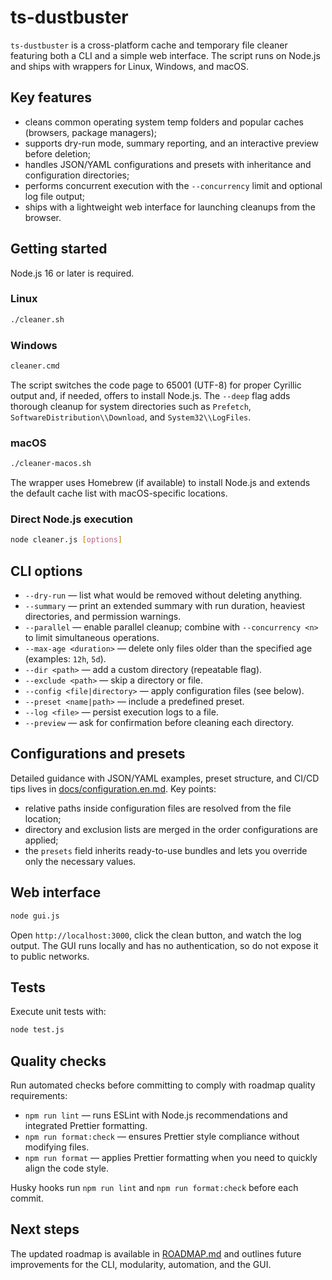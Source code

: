 # ts-dustbuster

`ts-dustbuster` is a cross-platform cache and temporary file cleaner featuring both a CLI and a simple web interface. The script runs on Node.js and ships with wrappers for Linux, Windows, and macOS.

## Key features

- cleans common operating system temp folders and popular caches (browsers, package managers);
- supports dry-run mode, summary reporting, and an interactive preview before deletion;
- handles JSON/YAML configurations and presets with inheritance and configuration directories;
- performs concurrent execution with the `--concurrency` limit and optional log file output;
- ships with a lightweight web interface for launching cleanups from the browser.

## Getting started

Node.js 16 or later is required.

### Linux

```bash
./cleaner.sh
```

### Windows

```cmd
cleaner.cmd
```

The script switches the code page to 65001 (UTF-8) for proper Cyrillic output and, if needed, offers to install Node.js. The `--deep` flag adds thorough cleanup for system directories such as `Prefetch`, `SoftwareDistribution\\Download`, and `System32\\LogFiles`.

### macOS

```bash
./cleaner-macos.sh
```

The wrapper uses Homebrew (if available) to install Node.js and extends the default cache list with macOS-specific locations.

### Direct Node.js execution

```bash
node cleaner.js [options]
```

## CLI options

- `--dry-run` — list what would be removed without deleting anything.
- `--summary` — print an extended summary with run duration, heaviest directories, and permission warnings.
- `--parallel` — enable parallel cleanup; combine with `--concurrency <n>` to limit simultaneous operations.
- `--max-age <duration>` — delete only files older than the specified age (examples: `12h`, `5d`).
- `--dir <path>` — add a custom directory (repeatable flag).
- `--exclude <path>` — skip a directory or file.
- `--config <file|directory>` — apply configuration files (see below).
- `--preset <name|path>` — include a predefined preset.
- `--log <file>` — persist execution logs to a file.
- `--preview` — ask for confirmation before cleaning each directory.

## Configurations and presets

Detailed guidance with JSON/YAML examples, preset structure, and CI/CD tips lives in [docs/configuration.en.md](docs/configuration.en.md). Key points:

- relative paths inside configuration files are resolved from the file location;
- directory and exclusion lists are merged in the order configurations are applied;
- the `presets` field inherits ready-to-use bundles and lets you override only the necessary values.

## Web interface

```bash
node gui.js
```

Open `http://localhost:3000`, click the clean button, and watch the log output. The GUI runs locally and has no authentication, so do not expose it to public networks.

## Tests

Execute unit tests with:

```bash
node test.js
```

## Quality checks

Run automated checks before committing to comply with roadmap quality requirements:

- `npm run lint` — runs ESLint with Node.js recommendations and integrated Prettier formatting.
- `npm run format:check` — ensures Prettier style compliance without modifying files.
- `npm run format` — applies Prettier formatting when you need to quickly align the code style.

Husky hooks run `npm run lint` and `npm run format:check` before each commit.

## Next steps

The updated roadmap is available in [ROADMAP.md](ROADMAP.md) and outlines future improvements for the CLI, modularity, automation, and the GUI.
